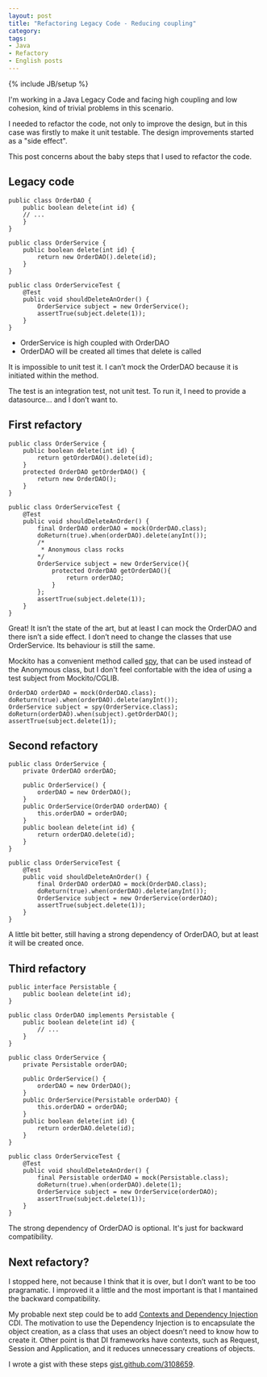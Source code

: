 ```yaml
---
layout: post
title: "Refactoring Legacy Code - Reducing coupling"
category: 
tags: 
- Java
- Refactory
- English posts
---
```

{% include JB/setup %}

I'm working in a Java Legacy Code and facing high coupling and low cohesion, kind of trivial problems in this scenario.

I needed to refactor the code, not only to improve the design, but in this case was firstly to make it unit testable. The design improvements started as a "side effect".

This post concerns about the baby steps that I used to refactor the code.

## Legacy code

    public class OrderDAO {
    	public boolean delete(int id) {
    	// ...
    	}
    }
    
    public class OrderService {
    	public boolean delete(int id) {
    		return new OrderDAO().delete(id);
    	}
    }
    
    public class OrderServiceTest {
    	@Test
    	public void shouldDeleteAnOrder() {
    		OrderService subject = new OrderService();
    		assertTrue(subject.delete(1));
    	}
    }

* OrderService is high coupled with OrderDAO
* OrderDAO will be created all times that delete is called

It is impossible to unit test it. I can’t mock the OrderDAO because it is initiated within the method.

The test is an integration test, not unit test. To run it, I need to provide a datasource... and I don’t want to.

## First refactory

    public class OrderService {
    	public boolean delete(int id) {
    		return getOrderDAO().delete(id);
    	}
    	protected OrderDAO getOrderDAO() {
    		return new OrderDAO();
    	}
    }
    
    public class OrderServiceTest {
    	@Test
    	public void shouldDeleteAnOrder() {
    		final OrderDAO orderDAO = mock(OrderDAO.class);
    		doReturn(true).when(orderDAO).delete(anyInt());
    		/*
    		 * Anonymous class rocks
    		*/
    		OrderService subject = new OrderService(){
    			protected OrderDAO getOrderDAO(){
    				return orderDAO;
    			}
    		};
    		assertTrue(subject.delete(1));
    	}
    }

Great! It isn’t the state of the art, but at least I can mock the OrderDAO and there isn’t a side effect. I don’t need to change the classes that use OrderService. Its behaviour is still the same.

Mockito has a convenient method called <a href="http://mockito.googlecode.com/svn/branches/1.6/javadoc/org/mockito/Mockito.html#spy(T)">spy</a>, that can be used instead of the Anonymous class, but I don't feel confortable with the idea of using a test subject from Mockito/CGLIB.

    OrderDAO orderDAO = mock(OrderDAO.class);
    doReturn(true).when(orderDAO).delete(anyInt());
    OrderService subject = spy(OrderService.class);
    doReturn(orderDAO).when(subject).getOrderDAO();
    assertTrue(subject.delete(1));

## Second refactory

    public class OrderService {
    	private OrderDAO orderDAO;
    
    	public OrderService() {
    		orderDAO = new OrderDAO();
    	}
    	public OrderService(OrderDAO orderDAO) {
    		this.orderDAO = orderDAO;
    	}
    	public boolean delete(int id) {
    		return orderDAO.delete(id);
    	}
    }
    
    public class OrderServiceTest {
    	@Test
    	public void shouldDeleteAnOrder() {
    		final OrderDAO orderDAO = mock(OrderDAO.class);
    		doReturn(true).when(orderDAO).delete(anyInt());
    		OrderService subject = new OrderService(orderDAO);
    		assertTrue(subject.delete(1));
    	}
    }

A little bit better, still having a strong dependency of OrderDAO, but at least it will be created once.

## Third refactory

    public interface Persistable {
    	public boolean delete(int id);
    }
    
    public class OrderDAO implements Persistable {
    	public boolean delete(int id) {
            // ...
    	}
    }
    
    public class OrderService {
    	private Persistable orderDAO;
    
    	public OrderService() {
    		orderDAO = new OrderDAO();
    	}
    	public OrderService(Persistable orderDAO) {
    		this.orderDAO = orderDAO;
    	}
    	public boolean delete(int id) {
    		return orderDAO.delete(id);
    	}
    }
    
    public class OrderServiceTest {
    	@Test
    	public void shouldDeleteAnOrder() {
    		final Persistable orderDAO = mock(Persistable.class);
    		doReturn(true).when(orderDAO).delete(1);
    		OrderService subject = new OrderService(orderDAO);
    		assertTrue(subject.delete(1));
    	}
    }

The strong dependency of OrderDAO is optional. It's just for backward compatibility.


## Next refactory?

I stopped here, not because I think that it is over, but I don’t want to be too pragramatic. I improved it a little and the most important is that I mantained the backward compatibility.

My probable next step could be to add [Contexts and Dependency Injection](http://jcp.org/en/jsr/detail?id=299) CDI. The motivation to use the Dependency Injection is to encapsulate the object creation, as a class that uses an object doesn’t need to know how to create it. Other point is that DI frameworks have contexts, such as Request, Session and Application, and it reduces unnecessary creations of objects.

I wrote a gist with these steps [gist.github.com/3108659](https://gist.github.com/3108659).
